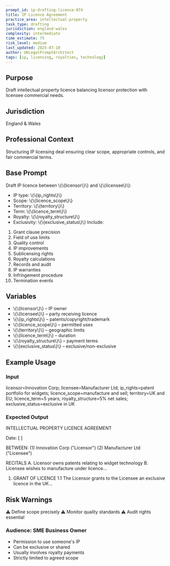 ```yaml
---
prompt_id: ip-drafting-licence-074
title: IP Licence Agreement
practice_area: intellectual-property
task_type: drafting
jurisdiction: england-wales
complexity: intermediate
time_estimate: 75
risk_level: medium
last_updated: 2025-07-10
author: UKLegalPromptArchitect
tags: [ip, licensing, royalties, technology]
---
```


## Purpose
Draft intellectual property licence balancing licensor protection with licensee commercial needs.

## Jurisdiction
England & Wales

## Professional Context
Structuring IP licensing deal ensuring clear scope, appropriate controls, and fair commercial terms.

## Base Prompt
Draft IP licence between \\{\\{licensor\\}\\} and \\{\\{licensee\\}\\}:
- IP type: \\{\\{ip_rights\\}\\}
- Scope: \\{\\{licence_scope\\}\\}
- Territory: \\{\\{territory\\}\\}
- Term: \\{\\{licence_term\\}\\}
- Royalty: \\{\\{royalty_structure\\}\\}
- Exclusivity: \\{\\{exclusive_status\\}\\}
Include:
1. Grant clause precision
2. Field of use limits
3. Quality control
4. IP improvements
5. Sublicensing rights
6. Royalty calculations
7. Records and audit
8. IP warranties
9. Infringement procedure
10. Termination events

## Variables
- \\{\\{licensor\\}\\} – IP owner
- \\{\\{licensee\\}\\} – party receiving licence
- \\{\\{ip_rights\\}\\} – patents/copyright/trademark
- \\{\\{licence_scope\\}\\} – permitted uses
- \\{\\{territory\\}\\} – geographic limits
- \\{\\{licence_term\\}\\} – duration
- \\{\\{royalty_structure\\}\\} – payment terms
- \\{\\{exclusive_status\\}\\} – exclusive/non-exclusive

## Example Usage
### Input
licensor=Innovation Corp; licensee=Manufacturer Ltd; ip_rights=patent portfolio for widgets; licence_scope=manufacture and sell; territory=UK and EU; licence_term=5 years; royalty_structure=5% net sales; exclusive_status=exclusive in UK

### Expected Output
INTELLECTUAL PROPERTY LICENCE AGREEMENT

Date: [  ]

BETWEEN:
(1) Innovation Corp ("Licensor")
(2) Manufacturer Ltd ("Licensee")

RECITALS
A. Licensor owns patents relating to widget technology
B. Licensee wishes to manufacture under licence...

1. GRANT OF LICENCE
1.1 The Licensor grants to the Licensee an exclusive licence in the UK...

## Risk Warnings
⚠️ Define scope precisely
⚠️ Monitor quality standards
⚠️ Audit rights essential

### Audience: SME Business Owner
- Permission to use someone's IP
- Can be exclusive or shared
- Usually involves royalty payments
- Strictly limited to agreed scope
